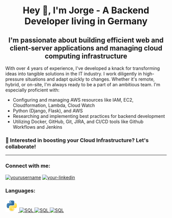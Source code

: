 <h1 align="center">Hey 👋, I'm Jorge - A Backend Developer living in Germany</h1>

<h2 align="center">I'm passionate about building efficient web and client-server applications and managing cloud computing infrastructure</h2>

With over 4 years of experience, I've developed a knack for transforming ideas into tangible solutions in the IT industry. I work diligently in high-pressure situations and adapt quickly to changes. Whether it's remote, hybrid, or on-site, I'm always ready to be a part of an ambitious team. I'm especially proficient with:

- Configuring and managing AWS resources like IAM, EC2, Cloudformation, Lambda, Cloud Watch
- Python (Django, Flask), and AWS
- Researching and implementing best practices for backend development
- Utilizing Docker, GitHub, Git, JIRA, and CI/CD tools like Github Workflows and Jenkins

<h3 align="left">🚀 Interested in boosting your Cloud Infrastructure? Let's collaborate!</h3>

<hr class="solid">

<picture>
 
 
</picture>

<h3 align="left">Connect with me:</h3>
<p align="left">
<a href="https://github.com/jorgesisco" target="_blank"><img align="center" src="https://raw.githubusercontent.com/rahuldkjain/github-profile-readme-generator/master/src/images/icons/Social/github.svg" alt="yourusername" height="30" width="40" /></a>
<a href="https://linkedin.com/in/jorgesisco" target="_blank"><img align="center" src="https://raw.githubusercontent.com/rahuldkjain/github-profile-readme-generator/master/src/images/icons/Social/linked-in-alt.svg" alt="your-linkedin" height="30" width="40" /></a>
</p>

<h3 align="left">Languages:</h3>
<p align="left"> 
<a href="https://www.python.org" target="_blank"> <img src="https://raw.githubusercontent.com/devicons/devicon/master/icons/python/python-original.svg" alt="python" width="40" height="40"/> </a> 
<a href="https://www.postgresql.org/" target="_blank"> <img src="https://upload.wikimedia.org/wikipedia/commons/thumb/2/29/Postgresql_elephant.svg/1985px-Postgresql_elephant.svg.png" alt="SQL" width="45" height="40"/> </a>  
<a href="https://flask.palletsprojects.com/" target="_blank"> <img src="https://upload.wikimedia.org/wikipedia/commons/thumb/3/3c/Flask_logo.svg/1200px-Flask_logo.svg.png" alt="SQL" width="100" height="35"/> </a>  
<a href="https://www.djangoproject.com/" target="_blank"> <img src="https://www.djangoproject.com/m/img/logos/django-logo-negative.png" alt="SQL" width="100" height="35"/> </a>  
</p>


